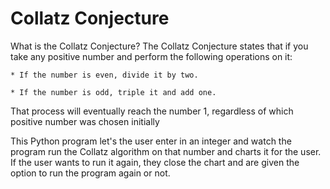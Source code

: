 # Collatz Conjecture

What is the Collatz Conjecture?
 The Collatz Conjecture states that if you take any positive number and perform the following operations on it:
 
    * If the number is even, divide it by two.
    
    * If the number is odd, triple it and add one.
    
That process will eventually reach the number 1, regardless of which positive number was chosen initially

This Python program let's the user enter in an integer and watch the program run the Collatz algorithm on that number and charts it for the user. If the user wants to run it again, they close the chart and are given the option to run the program again or not. 
